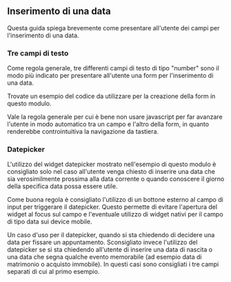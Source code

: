 ## Inserimento di una data 

Questa guida spiega brevemente come presentare all'utente dei campi per 
l'inserimento di una data.

### Tre campi di testo

Come regola generale, tre differenti campi di testo di tipo "number" 
sono il modo più indicato per presentare all'utente una form per 
l'inserimento di una data.

Trovate un esempio del codice da utilizzare per la creazione della form in 
questo modulo.

Vale la regola generale per cui è bene non usare javascript
per far avanzare l'utente in modo automatico tra un campo e l'altro
della form, in quanto renderebbe controintuitiva la navigazione da tastiera.

### Datepicker

L'utilizzo del widget datepicker mostrato nell'esempio di questo modulo
è consigliato solo nel caso all'utente venga chiesto di inserire una data
che sia verosimilmente prossima alla data corrente o quando conoscere il
giorno della specifica data possa essere utile.

Come buona regola è consigliato l'utilizzo di un bottone esterno al campo di
input per triggerare il datepicker. Questo permette di evitare l'apertura
del widget al focus sul campo e l'eventuale utilizzo di widget nativi per
il campo di tipo data sui device mobile.

Un caso d'uso per il datepicker, quando si sta chiedendo di decidere una data per 
fissare un appuntamento.
Sconsigliato invece l'utilizzo del datepicker se si sta chiedendo all'utente
di inserire una data di nascita o una data che segna qualche evento memorabile
(ad esempio data di matrimonio o acquisto immobile).
In questi casi sono consigliati i tre campi separati di cui al primo esempio.
